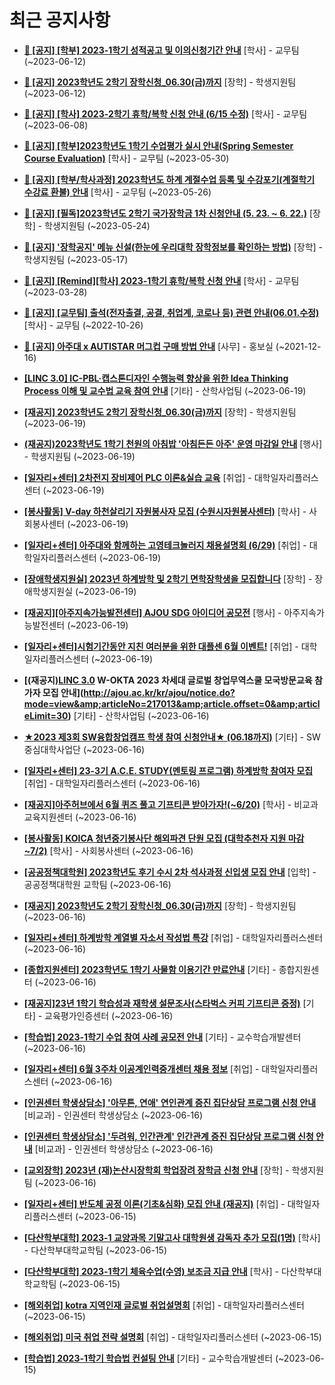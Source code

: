 # 최근 공지사항

* **[📌 [공지] [학부] 2023-1학기 성적공고 및 이의신청기간 안내](http://ajou.ac.kr/kr/ajou/notice.do?mode=view&amp;articleNo=215750&amp;article.offset=0&amp;articleLimit=30)**
 [학사] - 교무팀 (~2023-06-12)

* **[📌 [공지] 2023학년도 2학기 장학신청_06.30(금)까지](http://ajou.ac.kr/kr/ajou/notice.do?mode=view&amp;articleNo=215687&amp;article.offset=0&amp;articleLimit=30)**
 [장학] - 학생지원팀 (~2023-06-12)

* **[📌 [공지] [학사] 2023-2학기 휴학/복학 신청 안내 (6/15 수정)](http://ajou.ac.kr/kr/ajou/notice.do?mode=view&amp;articleNo=215587&amp;article.offset=0&amp;articleLimit=30)**
 [학사] - 교무팀 (~2023-06-08)

* **[📌 [공지] [학부]2023학년도 1학기 수업평가 실시 안내(Spring Semester Course Evaluation)](http://ajou.ac.kr/kr/ajou/notice.do?mode=view&amp;articleNo=215232&amp;article.offset=0&amp;articleLimit=30)**
 [학사] - 교무팀 (~2023-05-30)

* **[📌 [공지] [학부/학사과정] 2023학년도 하계 계절수업 등록 및 수강포기(계절학기 수강료 환불) 안내](http://ajou.ac.kr/kr/ajou/notice.do?mode=view&amp;articleNo=215210&amp;article.offset=0&amp;articleLimit=30)**
 [학사] - 교무팀 (~2023-05-26)

* **[📌 [공지] [필독]2023학년도 2학기 국가장학금 1차 신청안내 (5. 23. ~ 6. 22.)](http://ajou.ac.kr/kr/ajou/notice.do?mode=view&amp;articleNo=215084&amp;article.offset=0&amp;articleLimit=30)**
 [장학] - 학생지원팀 (~2023-05-24)

* **[📌 [공지] &#x27;장학공지&#x27; 메뉴 신설(한눈에 우리대학 장학정보를 확인하는 방법)](http://ajou.ac.kr/kr/ajou/notice.do?mode=view&amp;articleNo=214764&amp;article.offset=0&amp;articleLimit=30)**
 [장학] - 학생지원팀 (~2023-05-17)

* **[📌 [공지] [Remind][학사] 2023-1학기 휴학/복학 신청 안내](http://ajou.ac.kr/kr/ajou/notice.do?mode=view&amp;articleNo=212711&amp;article.offset=0&amp;articleLimit=30)**
 [학사] - 교무팀 (~2023-03-28)

* **[📌 [공지] [교무팀] 출석(전자출결, 공결, 취업계, 코로나 등) 관련 안내(06.01.수정)](http://ajou.ac.kr/kr/ajou/notice.do?mode=view&amp;articleNo=205552&amp;article.offset=0&amp;articleLimit=30)**
 [학사] - 교무팀 (~2022-10-26)

* **[📌 [공지] 아주대 x AUTISTAR 머그컵 구매 방법 안내](http://ajou.ac.kr/kr/ajou/notice.do?mode=view&amp;articleNo=147976&amp;article.offset=0&amp;articleLimit=30)**
 [사무] - 홍보실 (~2021-12-16)

* **[[LINC 3.0] IC-PBL·캡스톤디자인 수행능력 향상을 위한 Idea Thinking Process 이해 및 교수법 교육 참여 안내](http://ajou.ac.kr/kr/ajou/notice.do?mode=view&amp;articleNo=217060&amp;article.offset=0&amp;articleLimit=30)**
 [기타] - 산학사업팀 (~2023-06-19)

* **[[재공지] 2023학년도 2학기 장학신청_06.30(금)까지](http://ajou.ac.kr/kr/ajou/notice.do?mode=view&amp;articleNo=217056&amp;article.offset=0&amp;articleLimit=30)**
 [장학] - 학생지원팀 (~2023-06-19)

* **[(재공지)2023학년도 1학기 천원의 아침밥 &#x27;아침든든 아주&#x27; 운영 마감일 안내](http://ajou.ac.kr/kr/ajou/notice.do?mode=view&amp;articleNo=217050&amp;article.offset=0&amp;articleLimit=30)**
 [행사] - 학생지원팀 (~2023-06-19)

* **[[일자리+센터] 2차전지 장비제어 PLC 이론&amp;실습 교육](http://ajou.ac.kr/kr/ajou/notice.do?mode=view&amp;articleNo=217045&amp;article.offset=0&amp;articleLimit=30)**
 [취업] - 대학일자리플러스센터 (~2023-06-19)

* **[[봉사활동] V-day 하천살리기 자원봉사자 모집 (수원시자원봉사센터)](http://ajou.ac.kr/kr/ajou/notice.do?mode=view&amp;articleNo=217042&amp;article.offset=0&amp;articleLimit=30)**
 [학사] - 사회봉사센터 (~2023-06-19)

* **[[일자리+센터] 아주대와 함께하는 고영테크놀러지 채용설명회 (6/29)](http://ajou.ac.kr/kr/ajou/notice.do?mode=view&amp;articleNo=217041&amp;article.offset=0&amp;articleLimit=30)**
 [취업] - 대학일자리플러스센터 (~2023-06-19)

* **[[장애학생지원실] 2023년 하계방학 및 2학기 면학장학생을 모집합니다](http://ajou.ac.kr/kr/ajou/notice.do?mode=view&amp;articleNo=217037&amp;article.offset=0&amp;articleLimit=30)**
 [장학] - 장애학생지원실 (~2023-06-19)

* **[[재공지][아주지속가능발전센터] AJOU SDG 아이디어 공모전](http://ajou.ac.kr/kr/ajou/notice.do?mode=view&amp;articleNo=217033&amp;article.offset=0&amp;articleLimit=30)**
 [행사] - 아주지속가능발전센터 (~2023-06-19)

* **[[일자리+센터]시험기간동안 지친 여러분을 위한 대플센 6월 이벤트!](http://ajou.ac.kr/kr/ajou/notice.do?mode=view&amp;articleNo=217029&amp;article.offset=0&amp;articleLimit=30)**
 [취업] - 대학일자리플러스센터 (~2023-06-19)

* **[(재공지)[LINC 3.0](전액무료) W-OKTA 2023 차세대 글로벌 창업무역스쿨 모국방문교육 참가자 모집 안내](http://ajou.ac.kr/kr/ajou/notice.do?mode=view&amp;articleNo=217013&amp;article.offset=0&amp;articleLimit=30)**
 [기타] - 산학사업팀 (~2023-06-16)

* **[★2023 제3회 SW융합창업캠프 학생 참여 신청안내★ (06.18까지)](http://ajou.ac.kr/kr/ajou/notice.do?mode=view&amp;articleNo=217012&amp;article.offset=0&amp;articleLimit=30)**
 [기타] - SW중심대학사업단 (~2023-06-16)

* **[[일자리+센터] 23-3기 A.C.E. STUDY(멘토링 프로그램) 하계방학 참여자 모집](http://ajou.ac.kr/kr/ajou/notice.do?mode=view&amp;articleNo=217011&amp;article.offset=0&amp;articleLimit=30)**
 [취업] - 대학일자리플러스센터 (~2023-06-16)

* **[[재공지]아주허브에서 6월 퀴즈 풀고 기프티콘 받아가자!(~6/20)](http://ajou.ac.kr/kr/ajou/notice.do?mode=view&amp;articleNo=217007&amp;article.offset=0&amp;articleLimit=30)**
 [학사] - 비교과교육지원센터 (~2023-06-16)

* **[[봉사활동] KOICA 청년중기봉사단 해외파견 단원 모집 (대학추천자 지원 마감 ~7/2)](http://ajou.ac.kr/kr/ajou/notice.do?mode=view&amp;articleNo=216994&amp;article.offset=0&amp;articleLimit=30)**
 [학사] - 사회봉사센터 (~2023-06-16)

* **[[공공정책대학원] 2023학년도 후기 수시 2차 석사과정 신입생 모집 안내](http://ajou.ac.kr/kr/ajou/notice.do?mode=view&amp;articleNo=216993&amp;article.offset=0&amp;articleLimit=30)**
 [입학] - 공공정책대학원 교학팀 (~2023-06-16)

* **[[재공지] 2023학년도 2학기 장학신청_06.30(금)까지](http://ajou.ac.kr/kr/ajou/notice.do?mode=view&amp;articleNo=216989&amp;article.offset=0&amp;articleLimit=30)**
 [장학] - 학생지원팀 (~2023-06-16)

* **[[일자리+센터] 하계방학 계열별 자소서 작성법 특강](http://ajou.ac.kr/kr/ajou/notice.do?mode=view&amp;articleNo=216987&amp;article.offset=0&amp;articleLimit=30)**
 [취업] - 대학일자리플러스센터 (~2023-06-16)

* **[[종합지원센터] 2023학년도 1학기 사물함 이용기간 만료안내](http://ajou.ac.kr/kr/ajou/notice.do?mode=view&amp;articleNo=216986&amp;article.offset=0&amp;articleLimit=30)**
 [기타] - 종합지원센터 (~2023-06-16)

* **[[재공지]23년 1학기 학습성과 재학생 설문조사(스타벅스 커피 기프티콘 증정)](http://ajou.ac.kr/kr/ajou/notice.do?mode=view&amp;articleNo=216973&amp;article.offset=0&amp;articleLimit=30)**
 [기타] - 교육평가인증센터 (~2023-06-16)

* **[[학습법] 2023-1학기 수업 참여 사례 공모전 안내](http://ajou.ac.kr/kr/ajou/notice.do?mode=view&amp;articleNo=216972&amp;article.offset=0&amp;articleLimit=30)**
 [기타] - 교수학습개발센터 (~2023-06-16)

* **[[일자리+센터] 6월 3주차 이공계인력중개센터 채용 정보](http://ajou.ac.kr/kr/ajou/notice.do?mode=view&amp;articleNo=216971&amp;article.offset=0&amp;articleLimit=30)**
 [취업] - 대학일자리플러스센터 (~2023-06-16)

* **[[인권센터 학생상담소] &#x27;아무튼, 연애&#x27; 연인관계 증진 집단상담 프로그램 신청 안내](http://ajou.ac.kr/kr/ajou/notice.do?mode=view&amp;articleNo=216967&amp;article.offset=0&amp;articleLimit=30)**
 [비교과] - 인권센터 학생상담소 (~2023-06-16)

* **[[인권센터 학생상담소] &#x27;두려워, 인간관계&#x27; 인간관계 증진 집단상담 프로그램 신청 안내](http://ajou.ac.kr/kr/ajou/notice.do?mode=view&amp;articleNo=216966&amp;article.offset=0&amp;articleLimit=30)**
 [비교과] - 인권센터 학생상담소 (~2023-06-16)

* **[[교외장학] 2023년 (재)논산시장학회 학업장려 장학금 신청 안내](http://ajou.ac.kr/kr/ajou/notice.do?mode=view&amp;articleNo=216964&amp;article.offset=0&amp;articleLimit=30)**
 [장학] - 학생지원팀 (~2023-06-16)

* **[[일자리+센터] 반도체 공정 이론(기초&amp;심화) 모집 안내 (재공지)](http://ajou.ac.kr/kr/ajou/notice.do?mode=view&amp;articleNo=216959&amp;article.offset=0&amp;articleLimit=30)**
 [취업] - 대학일자리플러스센터 (~2023-06-15)

* **[[다산학부대학] 2023-1 교양과목 기말고사 대학원생 감독자 추가 모집(1명)](http://ajou.ac.kr/kr/ajou/notice.do?mode=view&amp;articleNo=216958&amp;article.offset=0&amp;articleLimit=30)**
 [학사] - 다산학부대학교학팀 (~2023-06-15)

* **[[다산학부대학] 2023-1학기 체육수업(수영) 보조금 지급 안내](http://ajou.ac.kr/kr/ajou/notice.do?mode=view&amp;articleNo=216952&amp;article.offset=0&amp;articleLimit=30)**
 [학사] - 다산학부대학교학팀 (~2023-06-15)

* **[[해외취업] kotra 지역인재 글로벌 취업설명회](http://ajou.ac.kr/kr/ajou/notice.do?mode=view&amp;articleNo=215991&amp;article.offset=0&amp;articleLimit=30)**
 [취업] - 대학일자리플러스센터 (~2023-06-15)

* **[[해외취업] 미국 취업 전략 설명회](http://ajou.ac.kr/kr/ajou/notice.do?mode=view&amp;articleNo=215990&amp;article.offset=0&amp;articleLimit=30)**
 [취업] - 대학일자리플러스센터 (~2023-06-15)

* **[[학습법] 2023-1학기 학습법 컨설팅 안내](http://ajou.ac.kr/kr/ajou/notice.do?mode=view&amp;articleNo=215900&amp;article.offset=0&amp;articleLimit=30)**
 [기타] - 교수학습개발센터 (~2023-06-15)
